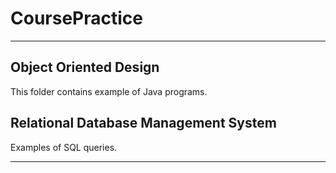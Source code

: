 # CoursePractice
---------------------------------------------
## Object Oriented Design

This folder contains example of Java programs.

## Relational Database Management System

Examples of SQL queries.

---------------------------------------------